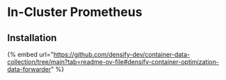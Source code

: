 # In-Cluster Prometheus

## Installation

{% embed url="https://github.com/densify-dev/container-data-collection/tree/main?tab=readme-ov-file#densify-container-optimization-data-forwarder" %}
